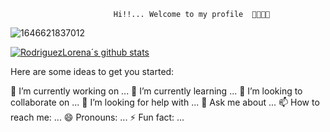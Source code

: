                            Hi!!... Welcome to my profile  👋😄👩‍💻
![1646621837012](https://user-images.githubusercontent.com/86779470/167262664-ed1c04b4-1ec7-4522-ab46-6821c0cbf75d.jpg)


[![RodriguezLorena´s github stats](https://github-readme-stats.vercel.app/api?username=RodriguezLorena)](https://github.com/anuraghazra/github-readme-stats)

Here are some ideas to get you started:

 🔭 I’m currently working on ...
 🌱 I’m currently learning ...
 👯 I’m looking to collaborate on ...
 🤔 I’m looking for help with ...
 💬 Ask me about ...
 📫 How to reach me: ...
 😄 Pronouns: ...
 ⚡ Fun fact: ...

